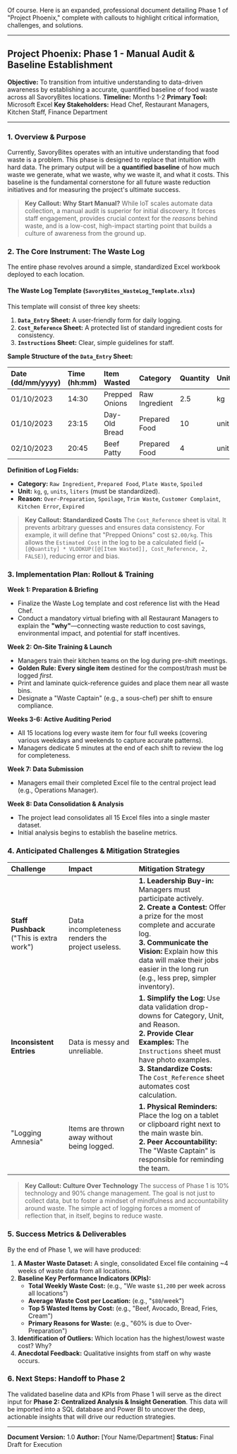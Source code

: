 Of course. Here is an expanded, professional document detailing Phase 1 of "Project Phoenix," complete with callouts to highlight critical information, challenges, and solutions.

***

## **Project Phoenix: Phase 1 - Manual Audit & Baseline Establishment**

**Objective:** To transition from intuitive understanding to data-driven awareness by establishing a accurate, quantified baseline of food waste across all SavoryBites locations.
**Timeline:** Months 1-2
**Primary Tool:** Microsoft Excel
**Key Stakeholders:** Head Chef, Restaurant Managers, Kitchen Staff, Finance Department

---

### **1. Overview & Purpose**

Currently, SavoryBites operates with an intuitive understanding that food waste is a problem. This phase is designed to replace that intuition with hard data. The primary output will be a **quantified baseline** of how much waste we generate, what we waste, why we waste it, and what it costs. This baseline is the fundamental cornerstone for all future waste reduction initiatives and for measuring the project's ultimate success.

> **Key Callout: Why Start Manual?**
> While IoT scales automate data collection, a manual audit is superior for initial discovery. It forces staff engagement, provides crucial context for the *reasons* behind waste, and is a low-cost, high-impact starting point that builds a culture of awareness from the ground up.

### **2. The Core Instrument: The Waste Log**

The entire phase revolves around a simple, standardized Excel workbook deployed to each location.

#### **The Waste Log Template (`SavoryBites_WasteLog_Template.xlsx`)**

This template will consist of three key sheets:

1.  **`Data_Entry` Sheet:** A user-friendly form for daily logging.
2.  **`Cost_Reference` Sheet:** A protected list of standard ingredient costs for consistency.
3.  **`Instructions` Sheet:** Clear, simple guidelines for staff.

**Sample Structure of the `Data_Entry` Sheet:**

| Date (dd/mm/yyyy) | Time (hh:mm) | Item Wasted | Category | Quantity | Unit | Reason | Estimated Cost ($) |
| :--- | :--- | :--- | :--- | :--- | :--- | :--- | :--- |
| 01/10/2023 | 14:30 | Prepped Onions | Raw Ingredient | 2.5 | kg | Over-Preparation | 5.00 |
| 01/10/2023 | 23:15 | Day-Old Bread | Prepared Food | 10 | units | Spoilage | 8.50 |
| 02/10/2023 | 20:45 | Beef Patty | Prepared Food | 4 | units | Customer Return | 12.00 |

**Definition of Log Fields:**
*   **Category:** `Raw Ingredient`, `Prepared Food`, `Plate Waste`, `Spoiled`
*   **Unit:** `kg`, `g`, `units`, `liters` (must be standardized).
*   **Reason:** `Over-Preparation`, `Spoilage`, `Trim Waste`, `Customer Complaint`, `Kitchen Error`, `Expired`

> **Key Callout: Standardized Costs**
> The `Cost_Reference` sheet is vital. It prevents arbitrary guesses and ensures data consistency. For example, it will define that "Prepped Onions" cost `$2.00/kg`. This allows the `Estimated Cost` in the log to be a calculated field (`=[@Quantity] * VLOOKUP([@[Item Wasted]], Cost_Reference, 2, FALSE)`), reducing error and bias.

### **3. Implementation Plan: Rollout & Training**

**Week 1: Preparation & Briefing**
*   Finalize the Waste Log template and cost reference list with the Head Chef.
*   Conduct a mandatory virtual briefing with all Restaurant Managers to explain the **"why"**—connecting waste reduction to cost savings, environmental impact, and potential for staff incentives.

**Week 2: On-Site Training & Launch**
*   Managers train their kitchen teams on the log during pre-shift meetings.
*   **Golden Rule:** **Every single item** destined for the compost/trash must be logged *first*.
*   Print and laminate quick-reference guides and place them near all waste bins.
*   Designate a "Waste Captain" (e.g., a sous-chef) per shift to ensure compliance.

**Weeks 3-6: Active Auditing Period**
*   All 15 locations log every waste item for four full weeks (covering various weekdays and weekends to capture accurate patterns).
*   Managers dedicate 5 minutes at the end of each shift to review the log for completeness.

**Week 7: Data Submission**
*   Managers email their completed Excel file to the central project lead (e.g., Operations Manager).

**Week 8: Data Consolidation & Analysis**
*   The project lead consolidates all 15 Excel files into a single master dataset.
*   Initial analysis begins to establish the baseline metrics.

### **4. Anticipated Challenges & Mitigation Strategies**

| Challenge | Impact | Mitigation Strategy |
| :--- | :--- | :--- |
| **Staff Pushback** ("This is extra work") | Data incompleteness renders the project useless. | **1. Leadership Buy-in:** Managers must participate actively. <br> **2. Create a Contest:** Offer a prize for the most complete and accurate log. <br> **3. Communicate the Vision:** Explain how this data will make their jobs easier in the long run (e.g., less prep, simpler inventory). |
| **Inconsistent Entries** | Data is messy and unreliable. | **1. Simplify the Log:** Use data validation drop-downs for Category, Unit, and Reason. <br> **2. Provide Clear Examples:** The `Instructions` sheet must have photo examples. <br> **3. Standardize Costs:** The `Cost_Reference` sheet automates cost calculation. |
| "Logging Amnesia" | Items are thrown away without being logged. | **1. Physical Reminders:** Place the log on a tablet or clipboard right next to the main waste bin. <br> **2. Peer Accountability:** The "Waste Captain" is responsible for reminding the team. |

> **Key Callout: Culture Over Technology**
> The success of Phase 1 is 10% technology and 90% change management. The goal is not just to collect data, but to foster a mindset of mindfulness and accountability around waste. The simple act of logging forces a moment of reflection that, in itself, begins to reduce waste.

### **5. Success Metrics & Deliverables**

By the end of Phase 1, we will have produced:

1.  **A Master Waste Dataset:** A single, consolidated Excel file containing ~4 weeks of waste data from all locations.
2.  **Baseline Key Performance Indicators (KPIs):**
    *   **Total Weekly Waste Cost:** (e.g., "We waste `$1,200` per week across all locations")
    *   **Average Waste Cost per Location:** (e.g., "`$80`/week")
    *   **Top 5 Wasted Items by Cost:** (e.g., "Beef, Avocado, Bread, Fries, Cream")
    *   **Primary Reasons for Waste:** (e.g., "60% is due to Over-Preparation")
3.  **Identification of Outliers:** Which location has the highest/lowest waste cost? Why?
4.  **Anecdotal Feedback:** Qualitative insights from staff on why waste occurs.

### **6. Next Steps: Handoff to Phase 2**

The validated baseline data and KPIs from Phase 1 will serve as the direct input for **Phase 2: Centralized Analysis & Insight Generation**. This data will be imported into a SQL database and Power BI to uncover the deep, actionable insights that will drive our reduction strategies.

***
**Document Version:** 1.0
**Author:** [Your Name/Department]
**Status:** Final Draft for Execution
